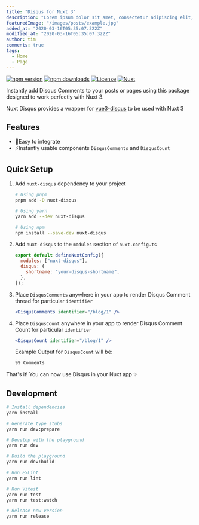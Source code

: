 ```yaml
---
title: "Disqus for Nuxt 3"
description: "Lorem ipsum dolor sit amet, consectetur adipiscing elit, sed do eiusmod tempor incididunt ut labore et dolore magna aliqua. Praesent elementum facilisis leo vel fringilla est ullamcorper eget. At imperdiet dui accumsan sit amet nulla facilities morbi tempus."
featuredImage: "/images/posts/example.jpg"
added_at: "2020-03-16T05:35:07.322Z"
modified_at: "2020-03-16T05:35:07.322Z"
author: tim
comments: true
tags:
  - Home
  - Page
---
```


[![npm version][npm-version-src]][npm-version-href]
[![npm downloads][npm-downloads-src]][npm-downloads-href]
[![License][license-src]][license-href]
[![Nuxt][nuxt-src]][nuxt-href]

Instantly add Disqus Comments to your posts or pages using this package designed to work perfectly with Nuxt 3.

Nuxt Disqus provides a wrapper for [vue3-disqus](https://github.com/modbender/vue3-disqus) to be used with Nuxt 3

<!-- - [✨ &nbsp;Release Notes](/CHANGELOG.md) -->
  <!-- - [🏀 Online playground](https://stackblitz.com/github/your-org/nuxt-disqus?file=playground%2Fapp.vue) -->
  <!-- - [📖 &nbsp;Documentation](https://example.com) -->

## Features

- 🔆Easy to integrate
- ⚡️Instantly usable components `DisqusComments` and `DisqusCount`

## Quick Setup

1. Add `nuxt-disqus` dependency to your project

   ```bash
   # Using pnpm
   pnpm add -D nuxt-disqus

   # Using yarn
   yarn add --dev nuxt-disqus

   # Using npm
   npm install --save-dev nuxt-disqus
   ```

2. Add `nuxt-disqus` to the `modules` section of `nuxt.config.ts`

   ```js
   export default defineNuxtConfig({
     modules: ["nuxt-disqus"],
     disqus: {
       shortname: "your-disqus-shortname",
     },
   });
   ```

3. Place `DisqusComments` anywhere in your app to render Disqus Comment thread for particular `identifier`

   ```jsx
   <DisqusComments identifier="/blog/1" />
   ```

4. Place `DisqusCount` anywhere in your app to render Disqus Comment Count for particular `identifier`

   ```jsx
   <DisqusCount identifier="/blog/1" />
   ```

   Example Output for `DisqusCount` will be:

   ```xml
   99 Comments
   ```

That's it! You can now use Disqus in your Nuxt app ✨

## Development

```bash
# Install dependencies
yarn install

# Generate type stubs
yarn run dev:prepare

# Develop with the playground
yarn run dev

# Build the playground
yarn run dev:build

# Run ESLint
yarn run lint

# Run Vitest
yarn run test
yarn run test:watch

# Release new version
yarn run release
```

<!-- Badges -->

[npm-version-src]: https://img.shields.io/npm/v/nuxt-disqus/latest.svg?style=flat&colorA=18181B&colorB=28CF8D
[npm-version-href]: https://npmjs.com/package/nuxt-disqus
[npm-downloads-src]: https://img.shields.io/npm/dm/nuxt-disqus.svg?style=flat&colorA=18181B&colorB=28CF8D
[npm-downloads-href]: https://npmjs.com/package/nuxt-disqus
[license-src]: https://img.shields.io/npm/l/nuxt-disqus.svg?style=flat&colorA=18181B&colorB=28CF8D
[license-href]: https://npmjs.com/package/nuxt-disqus
[nuxt-src]: https://img.shields.io/badge/Nuxt-18181B?logo=nuxt.js
[nuxt-href]: https://nuxt.com
